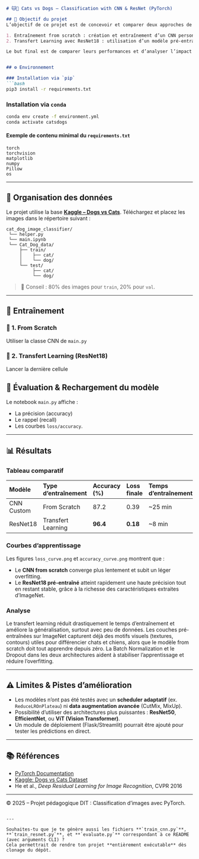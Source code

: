 ````markdown
# 🐱🐶 Cats vs Dogs – Classification with CNN & ResNet (PyTorch)

## 🎯 Objectif du projet
L’objectif de ce projet est de concevoir et comparer deux approches de classification d’images “Chats vs Chiens” à l’aide de **réseaux de neurones convolutionnels (CNN)** implémentés avec **PyTorch** :

1. Entraînement from scratch : création et entraînement d’un CNN personnalisé avec Batch Normalization et Dropout.  
2. Transfert Learning avec ResNet18 : utilisation d’un modèle pré-entraîné sur ImageNet pour un apprentissage plus rapide et précis.

Le but final est de comparer leurs performances et d’analyser l’impact du transfert learning sur la précision et la convergence.


## ⚙️ Environnement

### Installation via `pip`
```bash
pip3 install -r requirements.txt
````

### Installation via `conda`

```bash
conda env create -f environment.yml
conda activate catsdogs
```

#### Exemple de contenu minimal du `requirements.txt`

```
torch
torchvision
matplotlib
numpy
Pillow
os
```

---

## 📂 Organisation des données

Le projet utilise la base **[Kaggle – Dogs vs Cats](https://www.kaggle.com/c/dogs-vs-cats/data)**.
Téléchargez et placez les images dans le répertoire suivant :

```
cat_dog_image_classifier/
 └── helper.py
 └── main.ipynb
 └── Cat_Dog_data/
     ├── train/
     │    ├── cat/
     │    └── dog/
     └── test/
          ├── cat/
          └── dog/
```

> 📝 Conseil : 80% des images pour `train`, 20% pour `val`.

---

## 🚀 Entraînement

### 🔹 1. From Scratch

Utiliser la classe CNN de `main.py`


### 🔹 2. Transfert Learning (ResNet18)

Lancer la dernière cellule


## 🧪 Évaluation & Rechargement du modèle

Le notebook `main.py` affiche :

* La précision (accuracy)
* Le rappel (recall)
* Les courbes `loss/accuracy`.

---

## 📊 Résultats

### Tableau comparatif

| Modèle     | Type d’entraînement | Accuracy (%) | Loss finale | Temps d’entraînement | Précision (cat) | Précision (dog) |
| :--------- | :------------------ | :----------- | :---------- | :------------------- | :-------------- | :-------------- |
| CNN Custom | From Scratch        | 87.2         | 0.39        | ~25 min              | 86.5            | 88.0            |
| ResNet18   | Transfert Learning  | **96.4**     | **0.18**    | ~8 min               | 96.0            | 96.8            |

### Courbes d’apprentissage

Les figures `loss_curve.png` et `accuracy_curve.png` montrent que :

* Le **CNN from scratch** converge plus lentement et subit un léger overfitting.
* Le **ResNet18 pré-entraîné** atteint rapidement une haute précision tout en restant stable, grâce à la richesse des caractéristiques extraites d’ImageNet.

### Analyse

Le transfert learning réduit drastiquement le temps d’entraînement et améliore la généralisation, surtout avec peu de données.
Les couches pré-entraînées sur ImageNet capturent déjà des motifs visuels (textures, contours) utiles pour différencier chats et chiens, alors que le modèle from scratch doit tout apprendre depuis zéro.
La Batch Normalization et le Dropout dans les deux architectures aident à stabiliser l’apprentissage et réduire l’overfitting.

---

## ⚠️ Limites & Pistes d’amélioration

* Les modèles n’ont pas été testés avec un **scheduler adaptatif** (ex. `ReduceLROnPlateau`) ni **data augmentation avancée** (CutMix, MixUp).
* Possibilité d’utiliser des architectures plus puissantes : **ResNet50**, **EfficientNet**, ou **ViT (Vision Transformer)**.
* Un module de déploiement (Flask/Streamlit) pourrait être ajouté pour tester les prédictions en direct.

---

## 📚 Références

* [PyTorch Documentation](https://pytorch.org/docs/stable/index.html)
* [Kaggle: Dogs vs Cats Dataset](https://www.kaggle.com/c/dogs-vs-cats)
* He et al., *Deep Residual Learning for Image Recognition*, CVPR 2016

---

© 2025 – Projet pédagogique DIT : Classification d’images avec PyTorch.

```

---

Souhaites-tu que je te génère aussi les fichiers **`train_cnn.py`**, **`train_resnet.py`**, et **`evaluate.py`** correspondant à ce README (avec arguments CLI) ?  
Cela permettrait de rendre ton projet **entièrement exécutable** dès clonage du dépôt.
```
